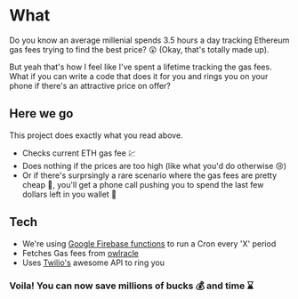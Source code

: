 # What

Do you know an average millenial spends 3.5 hours a day tracking Ethereum gas fees trying to find the best price? :astonished: (Okay, that's totally made up).

But yeah that's how I feel like I've spent a lifetime tracking the gas fees. What if you can write a code that does it for you and rings you on your phone if there's an attractive price on offer?

## Here we go
This project does exactly what you read above.

- Checks current ETH gas fee :chart:
- Does nothing if the prices are too high (like what you'd do otherwise :cry:)
- Or if there's surprsingly a rare scenario where the gas fees are pretty cheap :money_mouth_face:, you'll get a phone call pushing you to spend the last few dollars left in you wallet :pouch: 

## Tech
- We're using [Google Firebase functions](https://firebase.google.com/docs/functions) to run a Cron every 'X' period
- Fetches Gas fees from [owlracle](https://owlracle.info/eth)
- Uses [Twilio's](https://www.twilio.com/docs/voice) awesome API to ring you

### Voila! You can now save millions of bucks :moneybag: and time :hourglass:
